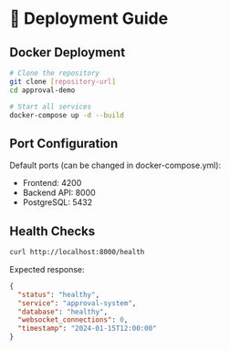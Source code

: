 # 🚀 Deployment Guide
## Docker Deployment
```bash
# Clone the repository
git clone [repository-url]
cd approval-demo

# Start all services
docker-compose up -d --build
```

## Port Configuration

Default ports (can be changed in docker-compose.yml):
- Frontend: 4200
- Backend API: 8000
- PostgreSQL: 5432

## Health Checks
```bash
curl http://localhost:8000/health
```

Expected response:
```json
{
  "status": "healthy",
  "service": "approval-system",
  "database": "healthy",
  "websocket_connections": 0,
  "timestamp": "2024-01-15T12:00:00"
}
```